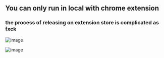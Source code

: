 <h2>You can only run in local with chrome extension </h2> 
<h3>the process of releasing on extension store is complicated as fxck</h3>

![image](https://github.com/user-attachments/assets/6870b043-1433-432d-831b-761f62f7631f)

![image](https://github.com/user-attachments/assets/1984c29c-b516-435e-ba42-5f775b1f33ff)
